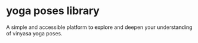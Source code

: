 # yoga poses library

A simple and accessible platform to explore and deepen your understanding of vinyasa yoga poses.

